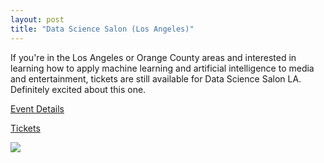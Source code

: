 ```yaml
---
layout: post
title: "Data Science Salon (Los Angeles)"
---
```


If you're in the Los Angeles or Orange County areas and interested in learning how to apply machine learning and artificial intelligence to media and entertainment, tickets are still available for Data Science Salon LA. Definitely excited about this one.

[Event Details](https://datascience.salon/)

[Tickets](https://lnkd.in/ghZj9he)

![](https://media.licdn.com/media-proxy/ext?w=1000&amp;h=500&amp;f=n,pj&amp;hash=v4X5ONRQJx3cPfgmCPhochNp1ew%3D&amp;ora=1%2CaFBCTXdkRmpGL2lvQUFBPQ%2CxAVta5g-0R6nlh8Tw1It6a2FowGz60oISIfYC2G8G2f1spyfNT-tdoDSeLKhpEtOdSkBkBJkcrG-GGGiSp76VJ_tD78Z2Om_ZsexcyksTiRz10tgyfcDbgxzvK6hQLjUJiFc07EJKH2eMp_LRGYHDi4F8PyuAdXUP2wk_3S8fJ2zOtRkaKNjpYYXk2wDrcPNDP8m34NgkWk6-Ey33-DrZmE43q-HO32kN2cBA2PDb6VA7IKe_WGyxXvlsXbUvpqXUIOJJ68Qn3v58c_KfF6ikUFihEoSgSogjNpxL0WGgsUo3mmKMcwkUyy-nsTTWSma94gCwwsYueWcTBz2TS9NvB4_RpCNmUkaMKzJwiPN9DZoLvFLNg1Unu6dFuGc8EKCdF5OOnycWy95kO_CofylOMVKZNpUhvRoZZM5e1guK7IUDBj2wOo1ACkmpJ0IBxnnPyunj7Tlc_EjYYg5BCJnc_WoE9po2plNmjL5nz5xJt9dYvEa4nE&quot;)
